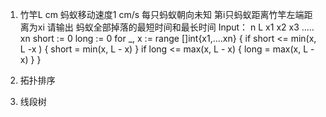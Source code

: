 1. 竹竿L cm
蚂蚁移动速度1 cm/s
每只蚂蚁朝向未知
第i只蚂蚁距离竹竿左端距离为xi
请输出 蚂蚁全部掉落的最短时间和最长时间
Input：
n L
x1 x2 x3 ..... xn
short := 0
long := 0
for _, x := range  []int{x1,....xn} {
if short <= min(x, L -x  ) {
short = min(x, L - x)
}
if long <=  max(x, L - x) {
long = max(x, L - x)
}
}

2. 拓扑排序
3. 线段树